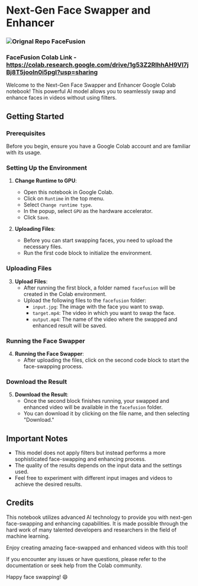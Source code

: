 # Next-Gen Face Swapper and Enhancer

### ![Orignal Repo FaceFusion](https://github.com/facefusion/facefusion/)
### FaceFusion Colab Link - https://colab.research.google.com/drive/1g53Z2RlhhAH9Vl7jBj8T5jooIn0i5pgI?usp=sharing

Welcome to the Next-Gen Face Swapper and Enhancer Google Colab notebook! This powerful AI model allows you to seamlessly swap and enhance faces in videos without using filters.

## Getting Started

### Prerequisites

Before you begin, ensure you have a Google Colab account and are familiar with its usage.

### Setting Up the Environment

1. **Change Runtime to GPU**:
   - Open this notebook in Google Colab.
   - Click on `Runtime` in the top menu.
   - Select `Change runtime type`.
   - In the popup, select `GPU` as the hardware accelerator.
   - Click `Save`.

2. **Uploading Files**:
   - Before you can start swapping faces, you need to upload the necessary files.
   - Run the first code block to initialize the environment.

### Uploading Files

3. **Upload Files**:
   - After running the first block, a folder named `facefusion` will be created in the Colab environment.
   - Upload the following files to the `facefusion` folder:
     - `input.jpg`: The image with the face you want to swap.
     - `target.mp4`: The video in which you want to swap the face.
     - `output.mp4`: The name of the video where the swapped and enhanced result will be saved.

### Running the Face Swapper

4. **Running the Face Swapper**:
   - After uploading the files, click on the second code block to start the face-swapping process.

### Download the Result

5. **Download the Result**:
   - Once the second block finishes running, your swapped and enhanced video will be available in the `facefusion` folder.
   - You can download it by clicking on the file name, and then selecting "Download."

## Important Notes

- This model does not apply filters but instead performs a more sophisticated face-swapping and enhancing process.
- The quality of the results depends on the input data and the settings used.
- Feel free to experiment with different input images and videos to achieve the desired results.

## Credits

This notebook utilizes advanced AI technology to provide you with next-gen face-swapping and enhancing capabilities. It is made possible through the hard work of many talented developers and researchers in the field of machine learning.

Enjoy creating amazing face-swapped and enhanced videos with this tool!

If you encounter any issues or have questions, please refer to the documentation or seek help from the Colab community.

Happy face swapping! 😄
